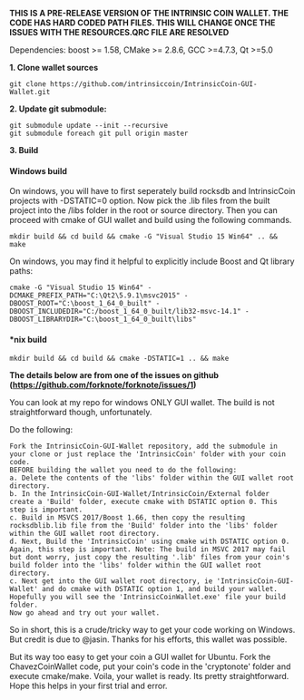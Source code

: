 **THIS IS A PRE-RELEASE VERSION OF THE INTRINSIC COIN WALLET. THE CODE HAS HARD CODED PATH FILES. THIS WILL CHANGE ONCE THE ISSUES WITH THE RESOURCES.QRC FILE ARE RESOLVED**

Dependencies: boost >= 1.58, CMake >= 2.8.6, GCC >=4.7.3, Qt >=5.0

**1. Clone wallet sources**

```
git clone https://github.com/intrinsiccoin/IntrinsicCoin-GUI-Wallet.git
```

**2. Update git submodule:**

```
git submodule update --init --recursive
git submodule foreach git pull origin master
```

**3. Build**

#### Windows build

On windows, you will have to first seperately build rocksdb and IntrinsicCoin projects with -DSTATIC=0 option. Now pick the .lib files from the built project into the /libs folder in the root or source directory. Then you can proceed with cmake of GUI wallet and build using the following commands.

```
mkdir build && cd build && cmake -G "Visual Studio 15 Win64" .. && make
```

On windows, you may find it helpful to explicitly include Boost and Qt library paths:

```
cmake -G "Visual Studio 15 Win64" -DCMAKE_PREFIX_PATH="C:\Qt2\5.9.1\msvc2015" -DBOOST_ROOT="C:\boost_1_64_0_built" -DBOOST_INCLUDEDIR="C:/boost_1_64_0_built/lib32-msvc-14.1" -DBOOST_LIBRARYDIR="C:\boost_1_64_0_built\libs"
 ```
#### *nix build
```
mkdir build && cd build && cmake -DSTATIC=1 .. && make
```

**The details below are from one of the issues on github (https://github.com/forknote/forknote/issues/1)**

You can look at my repo for windows ONLY GUI wallet. The build is not straightforward though, unfortunately.

Do the following:

    Fork the IntrinsicCoin-GUI-Wallet repository, add the submodule in your clone or just replace the 'IntrinsicCoin' folder with your coin code.
    BEFORE building the wallet you need to do the following:
    a. Delete the contents of the 'libs' folder within the GUI wallet root directory.
    b. In the IntrinsicCoin-GUI-Wallet/IntrinsicCoin/External folder create a 'Build' folder, execute cmake with DSTATIC option 0. This step is important.
    c. Build in MSVCS 2017/Boost 1.66, then copy the resulting rocksdblib.lib file from the 'Build' folder into the 'libs' folder within the GUI wallet root directory.
    d. Next, Build the 'IntrinsicCoin' using cmake with DSTATIC option 0. Again, this step is important. Note: The build in MSVC 2017 may fail but dont worry, just copy the resulting '.lib' files from your coin's build folder into the 'libs' folder within the GUI wallet root directory.
    c. Next get into the GUI wallet root directory, ie 'IntrinsicCoin-GUI-Wallet' and do cmake with DSTATIC option 1, and build your wallet. Hopefully you will see the 'IntrinsicCoinWallet.exe' file your build folder.
    Now go ahead and try out your wallet.

So in short, this is a crude/tricky way to get your code working on Windows. But credit is due to @jasin. Thanks for his efforts, this wallet was possible.

But its way too easy to get your coin a GUI wallet for Ubuntu. Fork the ChavezCoinWallet code, put your coin's code in the 'cryptonote' folder and execute cmake/make. Voila, your wallet is ready. Its pretty straightforward. Hope this helps in your first trial and error.
